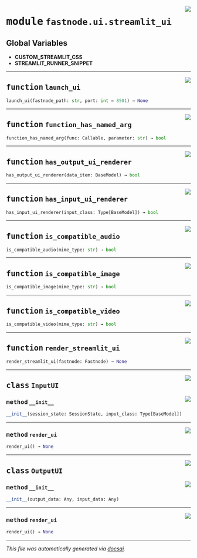 <!-- markdownlint-disable -->

<a href="https://github.com/khulnasoft/fastnode/blob/main/src/fastnode/ui/streamlit_ui.py#L0"><img align="right" style="float:right;" src="https://img.shields.io/badge/-source-cccccc?style=flat-square"></a>

# <kbd>module</kbd> `fastnode.ui.streamlit_ui`




**Global Variables**
---------------
- **CUSTOM_STREAMLIT_CSS**
- **STREAMLIT_RUNNER_SNIPPET**

---

<a href="https://github.com/khulnasoft/fastnode/blob/main/src/fastnode/ui/streamlit_ui.py#L36"><img align="right" style="float:right;" src="https://img.shields.io/badge/-source-cccccc?style=flat-square"></a>

## <kbd>function</kbd> `launch_ui`

```python
launch_ui(fastnode_path: str, port: int = 8501) → None
```






---

<a href="https://github.com/khulnasoft/fastnode/blob/main/src/fastnode/ui/streamlit_ui.py#L64"><img align="right" style="float:right;" src="https://img.shields.io/badge/-source-cccccc?style=flat-square"></a>

## <kbd>function</kbd> `function_has_named_arg`

```python
function_has_named_arg(func: Callable, parameter: str) → bool
```






---

<a href="https://github.com/khulnasoft/fastnode/blob/main/src/fastnode/ui/streamlit_ui.py#L75"><img align="right" style="float:right;" src="https://img.shields.io/badge/-source-cccccc?style=flat-square"></a>

## <kbd>function</kbd> `has_output_ui_renderer`

```python
has_output_ui_renderer(data_item: BaseModel) → bool
```






---

<a href="https://github.com/khulnasoft/fastnode/blob/main/src/fastnode/ui/streamlit_ui.py#L79"><img align="right" style="float:right;" src="https://img.shields.io/badge/-source-cccccc?style=flat-square"></a>

## <kbd>function</kbd> `has_input_ui_renderer`

```python
has_input_ui_renderer(input_class: Type[BaseModel]) → bool
```






---

<a href="https://github.com/khulnasoft/fastnode/blob/main/src/fastnode/ui/streamlit_ui.py#L83"><img align="right" style="float:right;" src="https://img.shields.io/badge/-source-cccccc?style=flat-square"></a>

## <kbd>function</kbd> `is_compatible_audio`

```python
is_compatible_audio(mime_type: str) → bool
```






---

<a href="https://github.com/khulnasoft/fastnode/blob/main/src/fastnode/ui/streamlit_ui.py#L87"><img align="right" style="float:right;" src="https://img.shields.io/badge/-source-cccccc?style=flat-square"></a>

## <kbd>function</kbd> `is_compatible_image`

```python
is_compatible_image(mime_type: str) → bool
```






---

<a href="https://github.com/khulnasoft/fastnode/blob/main/src/fastnode/ui/streamlit_ui.py#L91"><img align="right" style="float:right;" src="https://img.shields.io/badge/-source-cccccc?style=flat-square"></a>

## <kbd>function</kbd> `is_compatible_video`

```python
is_compatible_video(mime_type: str) → bool
```






---

<a href="https://github.com/khulnasoft/fastnode/blob/main/src/fastnode/ui/streamlit_ui.py#L825"><img align="right" style="float:right;" src="https://img.shields.io/badge/-source-cccccc?style=flat-square"></a>

## <kbd>function</kbd> `render_streamlit_ui`

```python
render_streamlit_ui(fastnode: Fastnode) → None
```






---

<a href="https://github.com/khulnasoft/fastnode/blob/main/src/fastnode/ui/streamlit_ui.py#L95"><img align="right" style="float:right;" src="https://img.shields.io/badge/-source-cccccc?style=flat-square"></a>

## <kbd>class</kbd> `InputUI`




<a href="https://github.com/khulnasoft/fastnode/blob/main/src/fastnode/ui/streamlit_ui.py#L96"><img align="right" style="float:right;" src="https://img.shields.io/badge/-source-cccccc?style=flat-square"></a>

### <kbd>method</kbd> `__init__`

```python
__init__(session_state: SessionState, input_class: Type[BaseModel])
```








---

<a href="https://github.com/khulnasoft/fastnode/blob/main/src/fastnode/ui/streamlit_ui.py#L109"><img align="right" style="float:right;" src="https://img.shields.io/badge/-source-cccccc?style=flat-square"></a>

### <kbd>method</kbd> `render_ui`

```python
render_ui() → None
```






---

<a href="https://github.com/khulnasoft/fastnode/blob/main/src/fastnode/ui/streamlit_ui.py#L643"><img align="right" style="float:right;" src="https://img.shields.io/badge/-source-cccccc?style=flat-square"></a>

## <kbd>class</kbd> `OutputUI`




<a href="https://github.com/khulnasoft/fastnode/blob/main/src/fastnode/ui/streamlit_ui.py#L644"><img align="right" style="float:right;" src="https://img.shields.io/badge/-source-cccccc?style=flat-square"></a>

### <kbd>method</kbd> `__init__`

```python
__init__(output_data: Any, input_data: Any)
```








---

<a href="https://github.com/khulnasoft/fastnode/blob/main/src/fastnode/ui/streamlit_ui.py#L648"><img align="right" style="float:right;" src="https://img.shields.io/badge/-source-cccccc?style=flat-square"></a>

### <kbd>method</kbd> `render_ui`

```python
render_ui() → None
```








---

_This file was automatically generated via [docsai](https://github.com/khulnasoft/docsai)._
